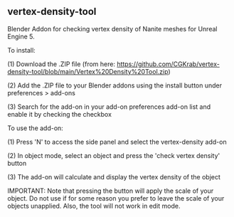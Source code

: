 ## vertex-density-tool ##

Blender Addon for checking vertex density of Nanite meshes for Unreal Engine 5.

To install:

(1) Download the .ZIP file (from here: https://github.com/CGKrab/vertex-density-tool/blob/main/Vertex%20Density%20Tool.zip)

(2) Add the .ZIP file to your Blender addons using the install button under preferences > add-ons

(3) Search for the add-on in your add-on preferences add-on list and enable it by checking the checkbox

To use the add-on:

(1) Press 'N' to access the side panel and select the vertex-density add-on

(2) In object mode, select an object and press the 'check vertex density' button

(3) The add-on will calculate and display the vertex density of the object

IMPORTANT: Note that pressing the button will apply the scale of your object. Do not use if for some reason you prefer
to leave the scale of your objects unapplied. Also, the tool will not work in edit mode. 
